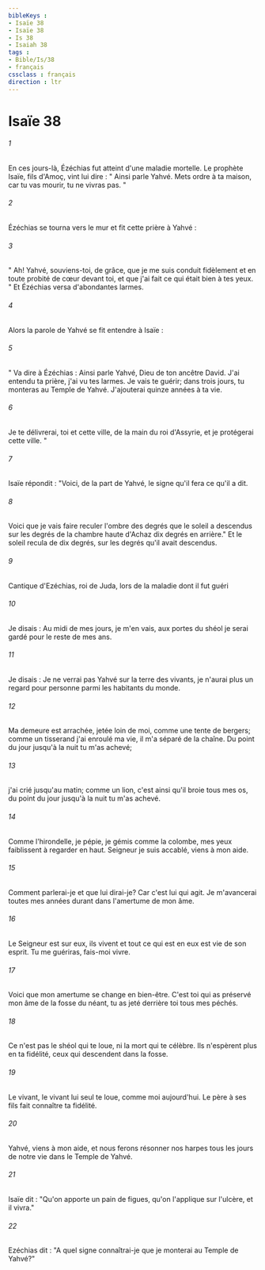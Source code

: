 ```yaml
---
bibleKeys : 
- Isaïe 38
- Isaïe 38
- Is 38
- Isaiah 38
tags : 
- Bible/Is/38
- français
cssclass : français
direction : ltr
---
```


# Isaïe 38

###### 1
En ces jours-là, Ézéchias fut atteint d'une maladie mortelle. Le prophète Isaïe, fils d'Amoç, vint lui dire : " Ainsi parle Yahvé. Mets ordre à ta maison, car tu vas mourir, tu ne vivras pas. " 
###### 2
Ézéchias se tourna vers le mur et fit cette prière à Yahvé : 
###### 3
" Ah! Yahvé, souviens-toi, de grâce, que je me suis conduit fidèlement et en toute probité de cœur devant toi, et que j'ai fait ce qui était bien à tes yeux. " Et Ézéchias versa d'abondantes larmes. 
###### 4
Alors la parole de Yahvé se fit entendre à Isaïe : 
###### 5
" Va dire à Ézéchias : Ainsi parle Yahvé, Dieu de ton ancêtre David. J'ai entendu ta prière, j'ai vu tes larmes. Je vais te guérir; dans trois jours, tu monteras au Temple de Yahvé. J'ajouterai quinze années à ta vie. 
###### 6
Je te délivrerai, toi et cette ville, de la main du roi d'Assyrie, et je protégerai cette ville. " 
###### 7
Isaïe répondit : "Voici, de la part de Yahvé, le signe qu'il fera ce qu'il a dit.
###### 8
Voici que je vais faire reculer l'ombre des degrés que le soleil a descendus sur les degrés de la chambre haute d'Achaz dix degrés en arrière." Et le soleil recula de dix degrés, sur les degrés qu'il avait descendus.
###### 9
Cantique d'Ezéchias, roi de Juda, lors de la maladie dont il fut guéri
###### 10
Je disais : Au midi de mes jours, je m'en vais, aux portes du shéol je serai gardé pour le reste de mes ans.
###### 11
Je disais : Je ne verrai pas Yahvé sur la terre des vivants, je n'aurai plus un regard pour personne parmi les habitants du monde.
###### 12
Ma demeure est arrachée, jetée loin de moi, comme une tente de bergers; comme un tisserand j'ai enroulé ma vie, il m'a séparé de la chaîne. Du point du jour jusqu'à la nuit tu m'as achevé;
###### 13
j'ai crié jusqu'au matin; comme un lion, c'est ainsi qu'il broie tous mes os, du point du jour jusqu'à la nuit tu m'as achevé.
###### 14
Comme l'hirondelle, je pépie, je gémis comme la colombe, mes yeux faiblissent à regarder en haut. Seigneur je suis accablé, viens à mon aide.
###### 15
Comment parlerai-je et que lui dirai-je? Car c'est lui qui agit. Je m'avancerai toutes mes années durant dans l'amertume de mon âme.
###### 16
Le Seigneur est sur eux, ils vivent et tout ce qui est en eux est vie de son esprit. Tu me guériras, fais-moi vivre.
###### 17
Voici que mon amertume se change en bien-être. C'est toi qui as préservé mon âme de la fosse du néant, tu as jeté derrière toi tous mes péchés.
###### 18
Ce n'est pas le shéol qui te loue, ni la mort qui te célèbre. Ils n'espèrent plus en ta fidélité, ceux qui descendent dans la fosse.
###### 19
Le vivant, le vivant lui seul te loue, comme moi aujourd'hui. Le père à ses fils fait connaître ta fidélité.
###### 20
Yahvé, viens à mon aide, et nous ferons résonner nos harpes tous les jours de notre vie dans le Temple de Yahvé.
###### 21
Isaïe dit : "Qu'on apporte un pain de figues, qu'on l'applique sur l'ulcère, et il vivra."
###### 22
Ezéchias dit : "A quel signe connaîtrai-je que je monterai au Temple de Yahvé?"
